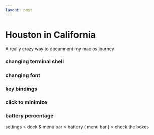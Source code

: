 ```yaml
---
layout: post
---
```


# Houston in California

A really crazy way to documnent my mac os journey

### changing terminal shell

### changing font

### key bindings

### click to minimize

### battery percentage

settings > dock & menu bar > battery ( menu bar ) > check the boxes
